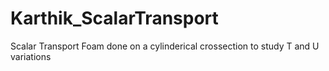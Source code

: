 # Karthik_ScalarTransport
Scalar Transport Foam done on a cylinderical crossection to study T and U variations
